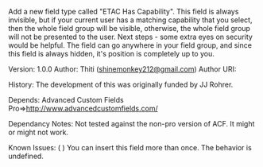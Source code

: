 Add a new field type called "ETAC Has Capability".  This field is always invisible, but if your current user has a matching capability that you select, then the whole field group will be visible, otherwise, the whole field group will not be presented to the user.  Next steps - some extra eyes on security would be helpful.
The field can go anywhere in your field group, and since this field is always hidden, it's position is completely up to you.

Version: 1.0.0
Author: Thiti (shinemonkey212@gmail.com)
Author URI:

History: The development of this was originally funded by JJ Rohrer.

Depends:  Advanced Custom Fields Pro=>http://www.advancedcustomfields.com/

Dependancy Notes: Not tested against the non-pro version of ACF.  It might or might not work.

Known Issues:
( ) You can insert this field more than once.  The behavior is undefined.
